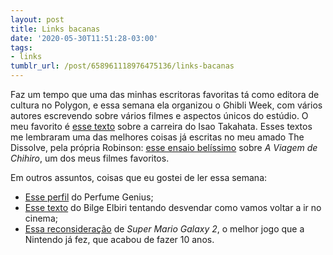 ```yaml
---
layout: post
title: Links bacanas
date: '2020-05-30T11:51:28-03:00'
tags:
- links
tumblr_url: /post/658961118976475136/links-bacanas
---
```

Faz um tempo que uma das minhas escritoras favoritas tá como editora de cultura no Polygon, e essa semana ela organizou o Ghibli Week, com vários autores escrevendo sobre vários filmes e aspectos únicos do estúdio. O meu favorito é [esse texto](https://www.polygon.com/animation-cartoons/2020/5/28/21272659/studio-ghibli-movies-isao-takahata-grave-of-the-fireflies-princess-kaguya-only-yesterday) sobre a carreira do Isao Takahata. Esses textos me lembraram uma das melhores coisas já escritas no meu amado The Dissolve, pela própria Robinson: [esse ensaio belíssimo](https://thedissolve.com/features/movie-of-the-week/832-the-gross-fluids-and-clean-fluidity-of-spirited-aw/) sobre _A Viagem de Chihiro_, um dos meus filmes favoritos.

Em outros assuntos, coisas que eu gostei de ler essa semana:

- [Esse perfil](https://t.umblr.com/redirect?z=https%3A%2F%2Fwww.newyorker.com%2Fculture%2Fthe-new-yorker-interview%2Fperfume-genius-wants-to-make-you-feel-less-lonely&t=NmY3YTRiNjVhOWE1NWJhYTQxYTdkMmRmNWJiYWRjNWZjOTIxNjEzYiw3UVpJcEQwZw%3D%3D&b=t%3ABhXIxCVq4mRDTAv_HXSxpQ&p=https%3A%2F%2Firrelefante.com.br%2Fpost%2F657367732849901568%2Flinks-bacanas&m=0&ts=1628434170) do Perfume Genius;
- [Esse texto](https://www.vulture.com/2020/05/movie-theaters-coronavirus.html) do Bilge Elbiri tentando desvendar como vamos voltar a ir no cinema;
- [Essa reconsideração](https://www.nintendoenthusiast.com/super-mario-galaxy-2-10/) de _Super Mario Galaxy 2_, o melhor jogo que a Nintendo já fez, que acabou de fazer 10 anos.
